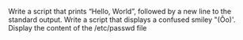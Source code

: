 Write a script that prints “Hello, World”, followed by a new line to the standard output.
Write a script that displays a confused smiley "(Ôo)'.
Display the content of the /etc/passwd file
